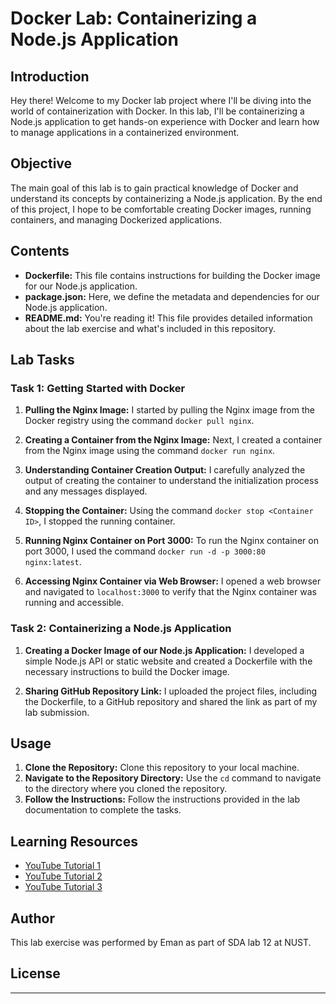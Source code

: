 # Docker Lab: Containerizing a Node.js Application

## Introduction
Hey there! Welcome to my Docker lab project where I'll be diving into the world of containerization with Docker. In this lab, I'll be containerizing a Node.js application to get hands-on experience with Docker and learn how to manage applications in a containerized environment.

## Objective
The main goal of this lab is to gain practical knowledge of Docker and understand its concepts by containerizing a Node.js application. By the end of this project, I hope to be comfortable creating Docker images, running containers, and managing Dockerized applications.

## Contents
- **Dockerfile:** This file contains instructions for building the Docker image for our Node.js application.
- **package.json:** Here, we define the metadata and dependencies for our Node.js application.
- **README.md:** You're reading it! This file provides detailed information about the lab exercise and what's included in this repository.

## Lab Tasks
### Task 1: Getting Started with Docker
1. **Pulling the Nginx Image:** I started by pulling the Nginx image from the Docker registry using the command `docker pull nginx`.

2. **Creating a Container from the Nginx Image:** Next, I created a container from the Nginx image using the command `docker run nginx`.

3. **Understanding Container Creation Output:** I carefully analyzed the output of creating the container to understand the initialization process and any messages displayed.

4. **Stopping the Container:** Using the command `docker stop <Container ID>`, I stopped the running container.

5. **Running Nginx Container on Port 3000:** To run the Nginx container on port 3000, I used the command `docker run -d -p 3000:80 nginx:latest`.

6. **Accessing Nginx Container via Web Browser:** I opened a web browser and navigated to `localhost:3000` to verify that the Nginx container was running and accessible.

### Task 2: Containerizing a Node.js Application
1. **Creating a Docker Image of our Node.js Application:** I developed a simple Node.js API or static website and created a Dockerfile with the necessary instructions to build the Docker image.

2. **Sharing GitHub Repository Link:** I uploaded the project files, including the Dockerfile, to a GitHub repository and shared the link as part of my lab submission.

## Usage
1. **Clone the Repository:** Clone this repository to your local machine.
2. **Navigate to the Repository Directory:** Use the `cd` command to navigate to the directory where you cloned the repository.
3. **Follow the Instructions:** Follow the instructions provided in the lab documentation to complete the tasks.

## Learning Resources
- [YouTube Tutorial 1](https://www.youtube.com/watch?v=pTFZFxd4hOI&t=305s)
- [YouTube Tutorial 2](https://www.youtube.com/watch?v=fqMOX6JJhGo&t=152s)
- [YouTube Tutorial 3](https://www.youtube.com/watch?v=3c-iBn73dDE&t=3855s)

## Author
This lab exercise was performed by Eman as part of SDA lab 12 at NUST.

## License
---
